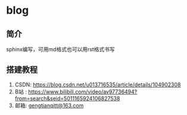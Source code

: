 # blog
## 简介
sphinx编写，可用md格式也可以用rst格式书写
## 搭建教程
1. CSDN: https://blog.csdn.net/u013716535/article/details/104902308
2. B站 : https://www.bilibili.com/video/av97736494?from=search&seid=5011165924106827538
3. 邮箱: gengtianqitt@163.com 

